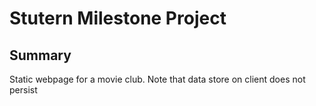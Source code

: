 # Stutern Milestone Project

## Summary
Static webpage for a movie club. Note that data store on client does not persist
